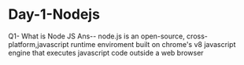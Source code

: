 # Day-1-Nodejs
Q1- What is Node JS 
Ans-- 
    node.js is an open-source, cross-platform,javascript runtime enviroment built on chrome's v8 javascript engine that executes javascript code outside a web browser 
